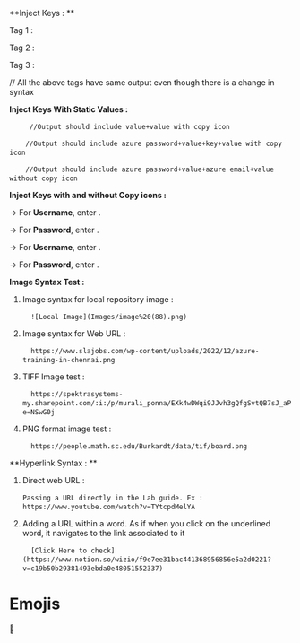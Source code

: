 **Inject Keys : **

Tag 1 : <inject key="AzureAdUserEmail">

Tag 2 : <inject key="AzureAdUserEmail" />

Tag 3 : <inject key="AzureAdUserEmail"></inject>

// All the above tags have same output even though there is a change in syntax 

**Inject Keys With Static Values :** 

<inject key="testKey2" value="StaticValue2" key="testkay1"  value="StaticValue1" />

         //Output should include value+value with copy icon 

<inject key="AzureAdUserPassword" value="StaticValue3" key="testkay2"  value="StaticValue2" />

        //Output should include azure password+value+key+value with copy icon 

<inject key="AzureAdUserPassword" value="StaticValue2" key="AzureAdUserEmail" value="StaticValue1" enableCopy="false" /> 

        //Output should include azure password+value+azure email+value without copy icon 

**Inject Keys with and without Copy icons :**

   -> For **Username**, enter <inject key="AzureAdUserEmail" enableCopy="true" />.

   -> For **Password**, enter <inject key="AzureAdUserPassword" enableCopy="true" />.

   -> For **Username**, enter <inject key="AzureAdUserEmail" enableCopy="false" />.

   -> For **Password**, enter <inject key="AzureAdUserPassword" enableCopy="false" />.


**Image Syntax Test :**

1. Image syntax for local repository image : 

         ![Local Image](Images/image%20(88).png)

2. Image syntax for Web URL : 
         
         https://www.slajobs.com/wp-content/uploads/2022/12/azure-training-in-chennai.png

3. TIFF Image test : 

         https://spektrasystems-my.sharepoint.com/:i:/p/murali_ponna/EXk4wDWqi9JJvh3gQfgSvtQB7sJ_aPInAZRCcYmPmLRT5g?e=NSwG0j

4. PNG format image test :

         https://people.math.sc.edu/Burkardt/data/tif/board.png

**Hyperlink Syntax : **

1. Direct web URL :

       Passing a URL directly in the Lab guide. Ex : https://www.youtube.com/watch?v=TYtcpdMelYA 

2. Adding a URL within a word. As if when you click on the underlined word, it navigates to the link associated to it

         [Click Here to check](https://www.notion.so/wizio/f9e7ee31bac441368956856e5a2d0221?v=c19b50b29381493ebda0e48051552337)      

# Emojis 
🙏


